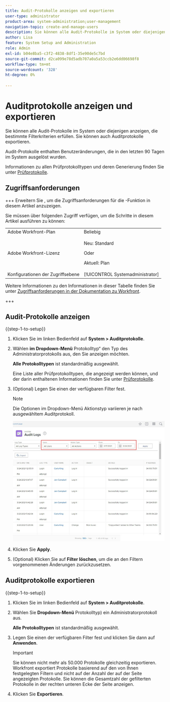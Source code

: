 ```yaml
---
title: Audit-Protokolle anzeigen und exportieren
user-type: administrator
product-area: system-administration;user-management
navigation-topic: create-and-manage-users
description: Sie können alle Audit-Protokolle im System oder diejenigen anzeigen, die bestimmte Filterkriterien erfüllen. Sie können auch Auditprotokolle exportieren. Audit-Protokolle enthalten Benutzeränderungen, die in den letzten 90 Tagen im System ausgelöst wurden.
author: Lisa
feature: System Setup and Administration
role: Admin
exl-id: b04e8ba5-c3f2-4838-8df1-35e90de5c7bd
source-git-commit: d2ca099e78d5adb707a0a5a53ccb2e6dd06698f8
workflow-type: tm+mt
source-wordcount: '328'
ht-degree: 0%

---
```


# Auditprotokolle anzeigen und exportieren

<!--
**DON'T DELETE, DRAFT OR HIDE THIS ARTICLE. IT IS LINKED TO THE PRODUCT, THROUGH THE CONTEXT SENSITIVE HELP LINKS. **
-->

Sie können alle Audit-Protokolle im System oder diejenigen anzeigen, die bestimmte Filterkriterien erfüllen. Sie können auch Auditprotokolle exportieren.

Audit-Protokolle enthalten Benutzeränderungen, die in den letzten 90 Tagen im System ausgelöst wurden.

Informationen zu allen Prüfprotokolltypen und deren Generierung finden Sie unter [Prüfprotokolle](../../../administration-and-setup/add-users/create-and-manage-users/audit-logs.md).

## Zugriffsanforderungen

+++ Erweitern Sie , um die Zugriffsanforderungen für die -Funktion in diesem Artikel anzuzeigen.

Sie müssen über folgenden Zugriff verfügen, um die Schritte in diesem Artikel ausführen zu können:

<table style="table-layout:auto"> 
 <col> 
 <col> 
 <tbody> 
  <tr> 
   <td role="rowheader">Adobe Workfront-Plan</td> 
   <td>Beliebig</td> 
  </tr> 
  <tr> 
  <tr> 
   <td role="rowheader">Adobe Workfront-Lizenz</td> 
   <td><p>Neu: Standard</p>
       <p>Oder</p>
       <p>Aktuell: Plan</p></td>
  </tr> 
  </tr> 
  <tr> 
   <td role="rowheader">Konfigurationen der Zugriffsebene</td> 
   <td>[!UICONTROL Systemadministrator]</td>
  </tr> 
 </tbody> 
</table>

Weitere Informationen zu den Informationen in dieser Tabelle finden Sie unter [Zugriffsanforderungen in der Dokumentation zu Workfront](/help/quicksilver/administration-and-setup/add-users/access-levels-and-object-permissions/access-level-requirements-in-documentation.md).

+++

## Audit-Protokolle anzeigen

{{step-1-to-setup}}

1. Klicken Sie im linken Bedienfeld auf **System > Auditprotokolle**.
1. Wählen **im Dropdown-Menü** Protokolltyp“ den Typ des Administratorprotokolls aus, den Sie anzeigen möchten.

   **Alle Protokolltypen** ist standardmäßig ausgewählt.

   Eine Liste aller Prüfprotokolltypen, die angezeigt werden können, und der darin enthaltenen Informationen finden Sie unter [Prüfprotokolle](../../../administration-and-setup/add-users/create-and-manage-users/audit-logs.md).

1. (Optional) Legen Sie einen der verfügbaren Filter fest.

   >[!NOTE]
   >
   >Die Optionen im Dropdown-Menü Aktionstyp variieren je nach ausgewähltem Auditprotokoll.

   ![Auditprotokolle](assets/audit-logs.jpg)

1. Klicken Sie **Apply**.
1. (Optional) Klicken Sie auf **Filter löschen**, um die an den Filtern vorgenommenen Änderungen zurückzusetzen.

## Auditprotokolle exportieren

{{step-1-to-setup}}

1. Klicken Sie im linken Bedienfeld auf **System > Auditprotokolle**.

1. Wählen Sie **Dropdown-Menü** Protokolltyp) ein Administratorprotokoll aus.

   **Alle Protokolltypen** ist standardmäßig ausgewählt.

1. Legen Sie einen der verfügbaren Filter fest und klicken Sie dann auf **Anwenden**.

   >[!IMPORTANT]
   >
   >Sie können nicht mehr als 50.000 Protokolle gleichzeitig exportieren. Workfront exportiert Protokolle basierend auf den von Ihnen festgelegten Filtern und nicht auf der Anzahl der auf der Seite angezeigten Protokolle. Sie können die Gesamtzahl der gefilterten Protokolle in der rechten unteren Ecke der Seite anzeigen.

1. Klicken Sie **Exportieren**.
